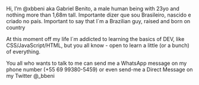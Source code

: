 Hi, I’m @xbbeni aka Gabriel Benito, a male human being with 23yo and nothing more than 1,68m tall.
Importante dizer que sou Brasileiro, nascido e criado no país.
Important to say that I´m a Brazilian guy, raised and born on country

At this moment off my life I´m addicted to learning the basics of DEV, like CSS/JavaScript/HTML, but you all know - open to learn a little (or a bunch) of everything.

You all who wants to talk to me can send me a WhatsApp message on my phone number (+55 69 99380-5459) or even send-me a Direct Message on my Twitter @_bbeni

<!---
xbbeni/xbbeni is a ✨ special ✨ repository because its `README.md` (this file) appears on your GitHub profile.
You can click the Preview link to take a look at your changes.
--->
